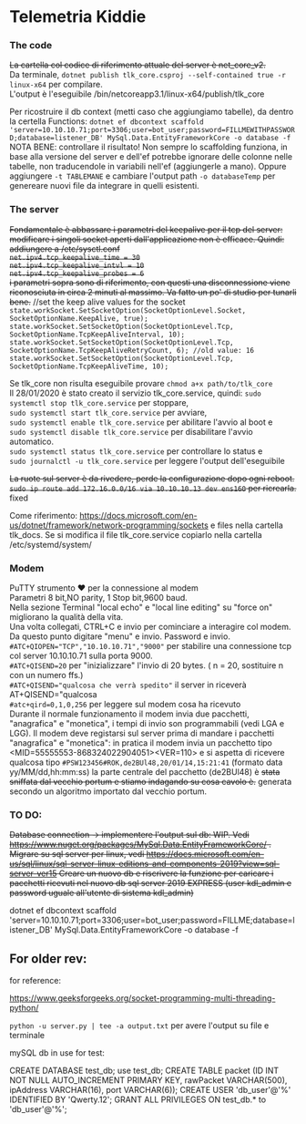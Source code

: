 # Telemetria Kiddie

### The code
~~La cartella col codice di riferimento attuale del server è net_core_v2.~~ <br/>
Da terminale, `dotnet publish tlk_core.csproj --self-contained true -r linux-x64` per compilare. <br/>
L'output è l'eseguibile /bin/netcoreapp3.1/linux-x64/publish/tlk_core

Per ricostruire il db context (metti caso che aggiungiamo tabelle), da dentro la certella Functions: `dotnet ef dbcontext scaffold 'server=10.10.10.71;port=3306;user=bot_user;password=FILLMEWITHPASSWORD;database=listener_DB' MySql.Data.EntityFrameworkCore -o database -f`
NOTA BENE: controllare il risultato! Non sempre lo scaffolding funziona, in base alla versione del server e dell'ef potrebbe ignorare delle colonne nelle tabelle, non traducendole in variabili nell'ef (aggiungerle a mano). Oppure aggiungere `-t TABLEMANE` e cambiare l'output path `-o databaseTemp` per genereare nuovi file da integrare in quelli esistenti. 

### The server
~~Fondamentale è abbassare i parametri del keepalive per il tcp del server: <br/>modificare i singoli socket aperti dall'applicazione non è efficace. Quindi: <br/>
addiungere a /etc/sysctl.conf <br/>
`net.ipv4.tcp_keepalive_time = 30` <br/>
`net.ipv4.tcp_keepalive_intvl = 10` <br/>
`net.ipv4.tcp_keepalive_probes = 6` <br/>
i parametri sopra sono di riferimento, con questi una disconnessione viene riconosciuta in circa 2 minuti al massimo. Va fatto un po' di studio per tunarli bene.~~
//set the keep alive values for the socket
`state.workSocket.SetSocketOption(SocketOptionLevel.Socket, SocketOptionName.KeepAlive, true);`
`state.workSocket.SetSocketOption(SocketOptionLevel.Tcp, SocketOptionName.TcpKeepAliveInterval, 10);`
`state.workSocket.SetSocketOption(SocketOptionLevel.Tcp, SocketOptionName.TcpKeepAliveRetryCount, 6); //old value: 16`
`state.workSocket.SetSocketOption(SocketOptionLevel.Tcp, SocketOptionName.TcpKeepAliveTime, 10);`

Se tlk_core non risulta eseguibile provare `chmod a+x path/to/tlk_core`<br/>
Il 28/01/2020 è stato creato il servizio tlk_core.service, quindi: 
`sudo systemctl stop tlk_core.service` per stoppare, <br/>
`sudo systemctl start tlk_core.service` per avviare, <br/>
`sudo systemctl enable tlk_core.service` per abilitare l'avvio al boot e <br/>
`sudo systemctl disable tlk_core.service` per disabilitare l'avvio automatico. <br/>
`sudo systemctl status tlk_core.service` per controllare lo status e <br/>
`sudo journalctl -u tlk_core.service` per leggere l'output dell'eseguibile <br/>



~~La ruote sul server è da rivedere, perde la configurazione dopo ogni reboot.
`sudo ip route add 172.16.0.0/16 via 10.10.10.13 dev ens160` per ricrearla.~~ fixed

Come riferimento:
https://docs.microsoft.com/en-us/dotnet/framework/network-programming/sockets
e files nella cartella tlk_docs.
Se si modifica il file tlk_core.service copiarlo nella cartella /etc/systemd/system/

### Modem
PuTTY strumento ❤️ per la connessione al modem <br/>
Parametri 8 bit,NO parity, 1 Stop bit,9600 baud. <br/>
Nella sezione Terminal "local echo" e "local line editing" su "force on" migliorano la qualità della vita.<br/>
Una volta collegati, CTRL+C e invio per cominciare a interagire col modem. Da questo punto digitare "menu" e invio.
Password e invio. <br/>
`#ATC+QIOPEN="TCP","10.10.10.71","9000"` per stabilire una connessione tcp col server 10.10.10.71 sulla porta 9000.<br/>
`#ATC+QISEND=20` per "inizializzare" l'invio di 20 bytes. ( n = 20, sostituire n con un numero ffs.)<br/>
`#ATC+QISEND="qualcosa che verrà spedito"` il server in riceverà AT+QISEND="qualcosa<br/>
`#atc+qird=0,1,0,256` per leggere sul modem cosa ha ricevuto<br/>
Durante il normale funzionamento il modem invia due pacchetti, "anagrafica" e "monetica", i tempi di invio son programmabili (vedi LGA e LGG).
Il modem deve registarsi sul server prima di mandare i pacchetti "anagrafica" e "monetica": in pratica il modem invia un pacchetto tipo
<MID=55555553-868324022904051><VER=110> e si aspetta di ricevere qualcosa tipo `#PSW123456#ROK,de2BUl48,20/01/14,15:21:41` (formato data yy/MM/dd,hh:mm:ss) 
la parte centrale del pacchetto (de2BUl48) è ~~stata sniffata dal vecchio portum e stiamo indagando su cosa cavolo è.~~ generata secondo un algoritmo 
importato dal vecchio portum.


### TO DO:
~~Database connection -> implementere l'output sul db: WIP.
Vedi https://www.nuget.org/packages/MySql.Data.EntityFrameworkCore/ .
Migrare su sql server per linux, 
vedi https://docs.microsoft.com/en-us/sql/linux/sql-server-linux-editions-and-components-2019?view=sql-server-ver15
Creare un nuovo db e riscrivere la funzione per caricare i pacchetti ricevuti
nel nuovo db sql server 2019 EXPRESS (user kdl_admin e password uguale all'utente di sistema kdl_admin)~~

dotnet ef dbcontext scaffold 'server=10.10.10.71;port=3306;user=bot_user;password=FILLME;database=listener_DB' MySql.Data.EntityFrameworkCore -o database -f

## For older rev: 
for reference:

https://www.geeksforgeeks.org/socket-programming-multi-threading-python/

`python -u server.py | tee -a output.txt`
per avere l'output su file e terminale

mySQL db in use for test:

CREATE DATABASE test_db;
use test_db;
CREATE TABLE packet (ID INT NOT NULL AUTO_INCREMENT PRIMARY KEY, rawPacket VARCHAR(500), ipAddress VARCHAR(16), port VARCHAR(6));
CREATE USER 'db_user'@'%' IDENTIFIED BY 'Qwerty.12';
GRANT ALL PRIVILEGES ON test_db.* to 'db_user'@'%';
